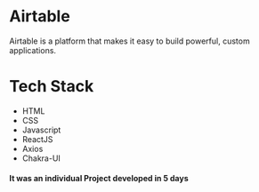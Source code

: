 <h1>Airtable</h1>

 Airtable is a platform that makes it easy to build powerful, custom applications.

# Tech Stack
 - HTML
 - CSS
 - Javascript
 - ReactJS
 - Axios
 - Chakra-UI

<h4>It was an individual Project developed in 5 days</h4>
